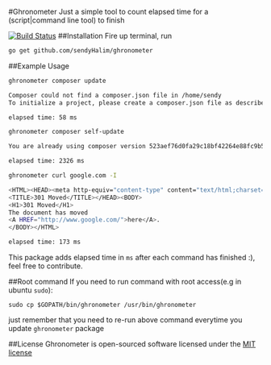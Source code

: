 #Ghronometer
Just a simple tool to count elapsed time for a (script|command line tool) to finish

[![Build Status](https://travis-ci.org/sendyHalim/ghronometer.svg)](https://travis-ci.org/sendyHalim/ghronometer)
##Installation
Fire up terminal, run

```sh
go get github.com/sendyHalim/ghronometer
```

##Example Usage
```sh
ghronometer composer update

Composer could not find a composer.json file in /home/sendy
To initialize a project, please create a composer.json file as described in the http://getcomposer.org/ "Getting Started" section

elapsed time: 58 ms
```

```sh
ghronometer composer self-update

You are already using composer version 523aef76d0fa29c18bf42264e88fc9b58acf825c.

elapsed time: 2326 ms
```

```sh
ghronometer curl google.com -I

<HTML><HEAD><meta http-equiv="content-type" content="text/html;charset=utf-8">
<TITLE>301 Moved</TITLE></HEAD><BODY>
<H1>301 Moved</H1>
The document has moved
<A HREF="http://www.google.com/">here</A>.
</BODY></HTML>

elapsed time: 173 ms
```

This package adds elapsed time in `ms` after each command has finished :), feel free to contribute.

##Root command
If you need to run command with root access(e.g in ubuntu `sudo`):
```
sudo cp $GOPATH/bin/ghronometer /usr/bin/ghronometer
```
just remember that you need to re-run above command everytime you update `ghronometer` package

##License
Ghronometer is open-sourced software licensed under the [MIT license](http://opensource.org/licenses/MIT)
